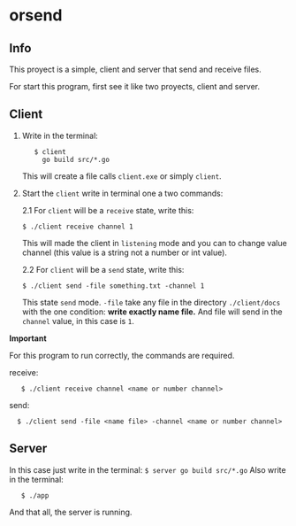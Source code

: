 # orsend
## Info
This proyect is a simple, client and server that send and receive files.

For start this program, first see it like two proyects, client and server.

## Client

1. Write in the terminal: 
      ```
         $ client
           go build src/*.go
      ```
  
   This will create a file calls ```client.exe``` or simply ```client```.
   
2. Start the ```client``` write in terminal one a two commands:
   
   2.1 For ```client``` will be a ```receive``` state, write this:
   
       $ ./client receive channel 1
 
      This will made the client in ```listening``` mode and you can to change value channel (this value is a string not a number or int value).
  
   2.2 For ```client``` will be a ```send``` state, write this:
      ```
      $ ./client send -file something.txt -channel 1
      ```
      
      This state ```send``` mode. ```-file``` take any file in the directory ```./client/docs``` with the one condition: **write exactly name file.** And file will send in the ```channel``` value, in this case is ```1```.
      
 **Important**
 
   For this program to run correctly, the commands are required.
   
  receive:
      
      
       $ ./client receive channel <name or number channel>
      
       
   send:
      
     
      $ ./client send -file <name file> -channel <name or number channel>
      
## Server

In this case just write in the terminal:
      ```
         $ server
           go build src/*.go
      ```
Also write in the terminal: 

```
   $ ./app
```
And that all, the server is running.
